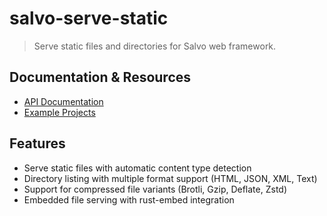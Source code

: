 # salvo-serve-static

> Serve static files and directories for Salvo web framework.

## Documentation & Resources

- [API Documentation](https://docs.rs/salvo-serve-static)
- [Example Projects](https://github.com/salvo-rs/salvo/tree/main/examples/serve-static)

## Features

- Serve static files with automatic content type detection
- Directory listing with multiple format support (HTML, JSON, XML, Text)
- Support for compressed file variants (Brotli, Gzip, Deflate, Zstd)
- Embedded file serving with rust-embed integration